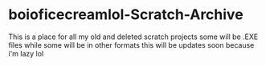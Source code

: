 # boioficecreamlol-Scratch-Archive
This is a place for all my old and deleted scratch projects
some will be .EXE files while some will be in other formats
this will be updates soon because i'm lazy lol
